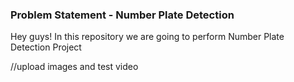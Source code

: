 ### Problem Statement - Number Plate Detection

Hey guys! In this repository we are going to perform Number Plate Detection Project

//upload images and test video
